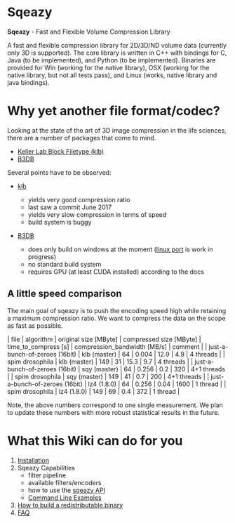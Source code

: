 # Sqeazy #

**Sqeazy** - Fast and Flexible Volume Compression Library

A fast and flexible compression library for 2D/3D/ND volume data (currently only 3D is supported).
The core library is written in C++ with bindings for C, Java (to be implemented), and Python (to be implemented). Binaries are provided for Win (working for the native library), OSX (working for the native library, but not all tests pass), and Linux (works, native library and java bindings).

# Why yet another file format/codec?

Looking at the state of the art of 3D image compression in the life sciences, there are a number of packages that come to mind. 

- [Keller Lab Block Filetype (klb)](https://bitbucket.org/fernandoamat/keller-lab-block-filetype)
- [B3DB](https://git.embl.de/balazs/B3D)

Several points have to be observed:

- [klb](https://bitbucket.org/fernandoamat/keller-lab-block-filetype) 

    + yields very good compression ratio
    + last saw a commit June 2017
    + yields very slow compression in terms of speed
    + build system is buggy
    
- [B3DB](https://git.embl.de/balazs/B3D) 

    + does only build on windows at the moment ([linux port](https://github.com/openmicroscopy/B3D/pull/1) is work in progress)
    + no standard build system 
    + requires GPU (at least CUDA installed) according to the docs

## A little speed comparison

The main goal of sqeazy is to push the encoding speed high while retaining a maximum compression ratio. We want to compress the data on the scope as fast as possible.

| file                           | algorithm    | original size [MByte] | compressed size [MByte] | time_to_compress [s] | compression_bandwidth [MB/s] | comment     |
| just-a-bunch-of-zeroes (16bit) | klb (master) |                    64 |                   0.004 |                 12.9 |                          4.9 | 4 threads   |
| spim drosophila                | klb (master) |                   149 |                      31 |                 15.3 |                          9.7 | 4 threads   |
| just-a-bunch-of-zeroes (16bit) | sqy (master) |                    64 |                   0.256 |                  0.2 |                          320 | 4+1 threads |
| spim drosophila                | sqy (master) |                   149 |                      41 |                  0.7 |                          200 | 4+1 threads |
| just-a-bunch-of-zeroes (16bit) | lz4 (1.8.0)  |                    64 |                   0.256 |                 0.04 |                         1600 | 1 thread    |
| spim drosophila                | lz4 (1.8.0)  |                   149 |                      69 |                  0.4 |                          372 | 1 thread    |

Note, the above numbers correspond to one single measurement. We plan to update these numbers with more robust statistical results in the future.

# What this Wiki can do for you

1. [Installation](Installation.md)
2. Sqeazy Capabilities
    - filter pipeline
    - available filters/encoders
    - how to use the [sqeazy API](ForDevelopers.md)
    - [Command Line Examples](CLIExamples.md)
4. [How to build a redistributable binary](distribution.md)
5. [FAQ](FAQ.md)
